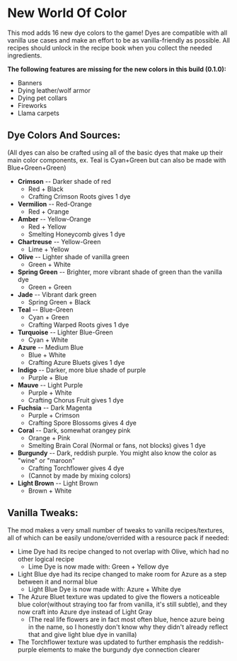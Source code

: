 
New World Of Color
=======

This mod adds 16 new dye colors to the game! Dyes are compatible with all vanilla use cases and
make an effort to be as vanilla-friendly as possible. All recipes should unlock in the recipe
book when you collect the needed ingredients.

**The following features are missing for the new colors in this build (0.1.0):**
* Banners
* Dying leather/wolf armor
* Dying pet collars
* Fireworks
* Llama carpets

Dye Colors And Sources:
--------------------------
(All dyes can also be crafted using all of the basic dyes that make up their main color components, 
ex. Teal is Cyan+Green but can also be made with Blue+Green+Green)
* **Crimson** -- Darker shade of red
  * Red + Black
  * Crafting Crimson Roots gives 1 dye
* **Vermilion** -- Red-Orange
  * Red + Orange
* **Amber** -- Yellow-Orange
  * Red + Yellow
  * Smelting Honeycomb gives 1 dye
* **Chartreuse** -- Yellow-Green
  * Lime + Yellow
* **Olive** -- Lighter shade of vanilla green
  * Green + White
* **Spring Green** -- Brighter, more vibrant shade of green than the vanilla dye
  * Green + Green
* **Jade** -- Vibrant dark green
  * Spring Green + Black
* **Teal** -- Blue-Green
  * Cyan + Green
  * Crafting Warped Roots gives 1 dye
* **Turquoise** -- Lighter Blue-Green
  * Cyan + White
* **Azure** -- Medium Blue
  * Blue + White
  * Crafting Azure Bluets gives 1 dye
* **Indigo** -- Darker, more blue shade of purple
  * Purple + Blue
* **Mauve** -- Light Purple
  * Purple + White
  * Crafting Chorus Fruit gives 1 dye
* **Fuchsia** -- Dark Magenta
  * Purple + Crimson
  * Crafting Spore Blossoms gives 4 dye
* **Coral** -- Dark, somewhat orangey pink
  * Orange + Pink
  * Smelting Brain Coral (Normal or fans, not blocks) gives 1 dye
* **Burgundy** -- Dark, reddish purple. You might also know the color as "wine" or "maroon"
  * Crafting Torchflower gives 4 dye
  * (Cannot by made by mixing colors)
* **Light Brown** -- Light Brown
  * Brown + White

Vanilla Tweaks:
--------------------------
The mod makes a very small number of tweaks to vanilla recipes/textures, all of which can be easily undone/overrided with a resource pack if needed:
* Lime Dye had its recipe changed to not overlap with Olive, which had no other logical recipe
  * Lime Dye is now made with: Green + Yellow dye
* Light Blue dye had its recipe changed to make room for Azure as a step between it and normal blue
  * Light Blue Dye is now made with: Azure + White dye
* The Azure Bluet texture was updated to give the flowers a noticeable blue color(without straying too far from vanilla, it's still subtle), and they now craft into Azure dye instead of Light Gray
  * (The real life flowers are in fact most often blue, hence azure being in the name, so I honestly don't know why they didn't already reflect that and give light blue dye in vanilla)
* The Torchflower texture was updated to further emphasis the reddish-purple elements to make the burgundy dye connection clearer